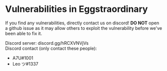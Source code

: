 
# Vulnerabilities in Eggstraordinary

If you find any vulnerabilities, directly contact us on discord!
**DO NOT** open a github issue as it may allow others to exploit
the vulnerability before we've been able to fix it.

Discord server: discord.gg/hRCXVNVjVs  
Discord contact (only contact these people):
  - A7U#1001
  - Leo ツ#1337
